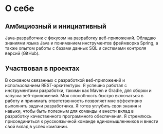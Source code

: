 # О себе

## Амбициозный и инициативный 
 Java-разработчик с фокусом на разработку веб-приложений. Обладаю знаниями языка Java и пониманием инструментов фреймворка Spring, а также опытом работы с базами данных SQL и системами контроля версий (GitHub).
## Участвовал в проектах
 В основном связанных с разработкой веб-приложений и использованием REST-архитектуры. Я успешно работал с инструментами разработки, такими как Maven и Gradle, для сборки и запуска веб-приложений.
 Моя способность быстро включаться в работу и принимать ответственность позволяет мне эффективно выполнять задачи разработчика. Я готов углубить свои знания и навыки, чтобы быть полезным для команды и внести вклад в разработку качественного программного обеспечения. Я стремлюсь присоединиться к русскоязычной команде единомышленников и внести свой вклад в успех компании.
